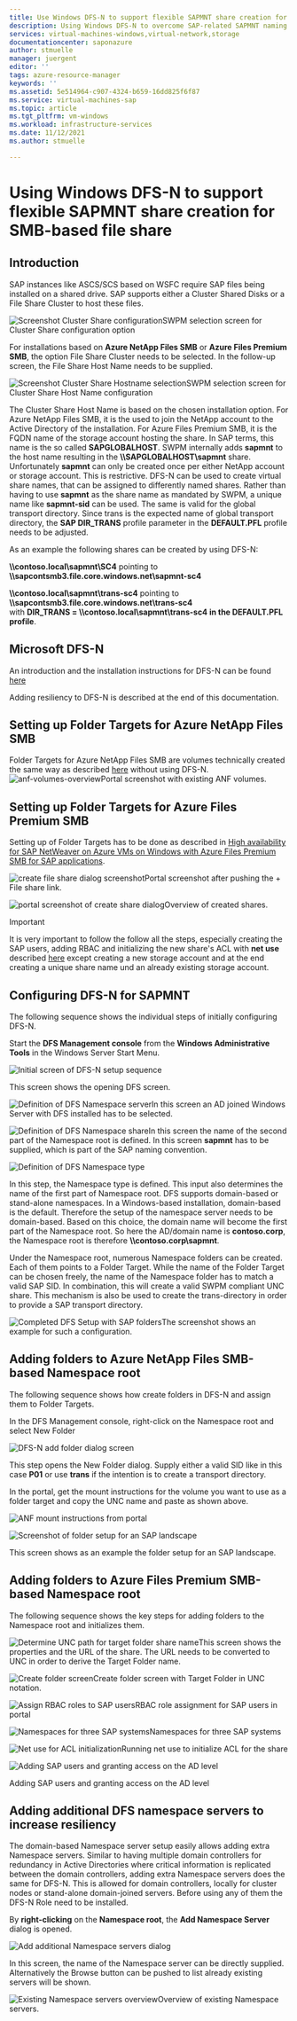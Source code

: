 ```yaml
---
title: Use Windows DFS-N to support flexible SAPMNT share creation for SMB based file shares
description: Using Windows DFS-N to overcome SAP-related SAPMNT naming limitations for Azure NetApp Files SMB or Azure Files Premium SMB
services: virtual-machines-windows,virtual-network,storage
documentationcenter: saponazure
author: stmuelle
manager: juergent
editor: ''
tags: azure-resource-manager
keywords: ''
ms.assetid: 5e514964-c907-4324-b659-16dd825f6f87
ms.service: virtual-machines-sap
ms.topic: article
ms.tgt_pltfrm: vm-windows
ms.workload: infrastructure-services
ms.date: 11/12/2021
ms.author: stmuelle

---
```


# Using Windows DFS-N to support flexible SAPMNT share creation for SMB-based file share

## Introduction

SAP instances like ASCS/SCS based on WSFC require SAP files being installed on a shared drive. SAP supports either a Cluster Shared Disks or a File Share Cluster to host these files.

![Screenshot Cluster Share configuration](media/virtual-machines-shared-sap-high-availability-guide/swpm-01.png)SWPM selection screen for Cluster Share configuration option

For installations based on **Azure NetApp Files SMB** or **Azure Files Premium SMB**, the option File Share Cluster needs to be selected. In the follow-up screen, the File Share Host Name needs to be supplied.

![Screenshot Cluster Share Hostname selection](media/virtual-machines-shared-sap-high-availability-guide/swpm-02.png)SWPM selection screen for Cluster Share Host Name configuration

The Cluster Share Host Name is based on the chosen installation option. For Azure NetApp Files SMB, it is the used to join the NetApp account to the Active Directory of the installation. For Azure Files Premium SMB, it is the FQDN name of the storage account hosting the share. In SAP terms, this name is the so called **SAPGLOBALHOST**.
SWPM internally adds **sapmnt** to the host name resulting in the **\\\SAPGLOBALHOST\sapmnt**  share. Unfortunately **sapmnt** can only be created once per either NetApp account or storage account. This is restrictive. DFS-N can be used to create virtual share names, that can be assigned to differently named shares. Rather than having to use **sapmnt** as the share name as mandated by SWPM, a unique name like **sapmnt-sid** can be used. The same is valid for the global transport directory. Since trans is the expected name of global transport directory, the **SAP DIR_TRANS** profile parameter in the **DEFAULT.PFL** profile needs to be adjusted.

As an example the following shares can be created by using DFS-N:  

**\\\contoso.local\sapmnt\\SC4** pointing to **\\\sapcontsmb3.file.core.windows.net\\sapmnt-sc4**  

**\\\contoso.local\sapmnt\\trans-sc4** pointing to **\\\sapcontsmb3.file.core.windows.net\\trans-sc4**  
with **DIR_TRANS = \\\contoso.local\sapmnt\trans-sc4 in the DEFAULT.PFL profile**.

## Microsoft DFS-N

An introduction and the installation instructions for DFS-N can be found [here](../../../windows-server/storage/dfs-namespaces/dfs-overview)

Adding resiliency to DFS-N is described at the end of this documentation.

## Setting up Folder Targets for Azure NetApp Files SMB

 Folder Targets for Azure NetApp Files SMB are volumes technically created the same way as described [here](./high-availability-guide-windows-netapp-files-smb.md) without using DFS-N. 
![anf-volumes-overview](media/virtual-machines-shared-sap-high-availability-guide/anf-volumes.png)Portal screenshot with existing ANF volumes.

## Setting up Folder Targets for Azure Files Premium SMB

Setting up of Folder Targets has to be done as described in [High availability for SAP NetWeaver on Azure VMs on Windows with Azure Files Premium SMB for SAP applications](./high-availability-guide-windows-azure-files-smb.md).

![create file share dialog screenshot](media/virtual-machines-shared-sap-high-availability-guide/afssmb-01.png)Portal screenshot after pushing the + File share link.

![portal screenshot of create share dialog](media/virtual-machines-shared-sap-high-availability-guide/afssmb-02.png)Overview of created shares.

> [!IMPORTANT]
> It is very important to follow the follow all the steps, especially creating the SAP users, adding RBAC and initializing the new share's ACL with **net use** described [here](./high-availability-guide-windows-azure-files-smb.md) except creating a new storage account and at the end creating a unique share name und an already existing storage account.
>

## Configuring DFS-N for SAPMNT

The following sequence shows the individual steps of initially configuring DFS-N. 

Start the **DFS Management console** from the **Windows Administrative Tools** in the Windows Server Start Menu.

![Initial screen of DFS-N setup sequence](media/virtual-machines-shared-sap-high-availability-guide/dfs-setup-01.png)

This screen shows the opening DFS screen.

![Definition of DFS Namespace server](media/virtual-machines-shared-sap-high-availability-guide/dfs-setup-07.png)In this screen an AD joined Windows Server with DFS installed has to be selected.

![Definition of DFS Namespace share](media/virtual-machines-shared-sap-high-availability-guide/dfs-setup-08.png)In this screen the name of the second part of the Namespace root is defined. In this screen **sapmnt** has to be supplied, which is part of the SAP naming convention.

![Definition of DFS Namespace type](media/virtual-machines-shared-sap-high-availability-guide/dfs-setup-09.png)

In this step, the Namespace type is defined. This input also determines the name of the first part of Namespace root. DFS supports domain-based or stand-alone namespaces. In a Windows-based installation, domain-based is the default. Therefore the setup of the namespace server needs to be domain-based. Based on this choice, the domain name will become the first part of the Namespace root. So here the AD/domain name is **contoso.corp**, the Namespace root is therefore **\\\contoso.corp\sapmnt**.

Under the Namespace root, numerous Namespace folders can be created. Each of them points to a Folder Target. While the name of the Folder Target can be chosen freely, the name of the Namespace folder has to match a valid SAP SID. In combination, this will create a valid SWPM compliant UNC share. This mechanism is also be used to create the trans-directory in order to provide a SAP transport directory.

![Completed DFS Setup with SAP folders](media/virtual-machines-shared-sap-high-availability-guide/dfs-setup-11.png)The screenshot shows an example for such a configuration.

## Adding folders to Azure NetApp Files SMB-based Namespace root

The following sequence shows how create folders in DFS-N and assign them to Folder Targets.

In the DFS Management console, right-click on the Namespace root and select New Folder 

![DFS-N add folder dialog screen](media/virtual-machines-shared-sap-high-availability-guide/dfs-add-folder-05.png)

This step opens the New Folder dialog. Supply either a valid SID like in this case **P01** or use **trans** if the intention is to create a transport directory.

In the portal, get the mount instructions for the volume you want to use as a folder target and copy the UNC name and paste as shown above.

![ANF mount instructions from portal](media/virtual-machines-shared-sap-high-availability-guide/dfs-add-folder-04.png)

![Screenshot of folder setup for an SAP landscape](media/virtual-machines-shared-sap-high-availability-guide/dfs-add-folder-08.png)

This screen shows as an example the folder setup for an SAP landscape.

## Adding folders to Azure Files Premium SMB-based Namespace root

The following sequence shows the key steps for adding folders to the Namespace root and initializes them.

![Determine UNC path for target folder share name](media/virtual-machines-shared-sap-high-availability-guide/afs-prop-01.png)This screen shows the properties and the URL of the share. The URL needs to be converted to UNC in order to derive the Target Folder name.

![Create folder screen](media/virtual-machines-shared-sap-high-availability-guide/smbdfs-01.png)Create folder screen with Target Folder in UNC notation.

![Assign RBAC roles to SAP users](media/virtual-machines-shared-sap-high-availability-guide/afsra-01.png)RBAC role assignment for SAP users in portal

![Namespaces for three SAP systems](media/virtual-machines-shared-sap-high-availability-guide/smbdfs-02.png)Namespaces for three SAP systems

![Net use for ACL initialization](media/virtual-machines-shared-sap-high-availability-guide/afsacl-01.png)Running net use to initialize ACL for the share

![Adding SAP users and granting access on the AD level](media/virtual-machines-shared-sap-high-availability-guide/afsacl-02.png)

Adding SAP users and granting access on the AD level


## Adding additional DFS namespace servers to increase resiliency

The domain-based Namespace server setup easily allows adding extra Namespace servers. Similar to having multiple domain controllers for redundancy in Active Directories where critical information is replicated between the domain controllers, adding extra Namespace servers does the same for DFS-N. This is allowed for domain controllers, locally for cluster nodes or stand-alone domain-joined servers. Before using any of them the DFS-N Role need to be installed.

By **right-clicking** on the **Namespace root**, the **Add Namespace Server** dialog is opened.

![Add additional Namespace servers dialog](media/virtual-machines-shared-sap-high-availability-guide/dfs-add-nss-07.png)

In this screen, the name of the Namespace server can be directly supplied. Alternatively the Browse button can be pushed to list already existing servers will be shown.

![Existing Namespace servers overview](media/virtual-machines-shared-sap-high-availability-guide/dfs-add-nss-08.png)Overview of existing Namespace servers.